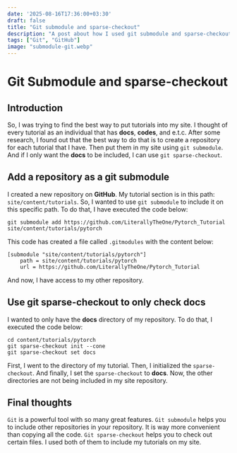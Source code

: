 ```yaml
---
date: '2025-08-16T17:36:00+03:30'
draft: false
title: "Git submodule and sparse-checkout"
description: "A post about how I used git submodule and sparse-checkout to add tutorials"
tags: ["Git", "GitHub"]
image: "submodule-git.webp"
---
```


# Git Submodule and sparse-checkout

## Introduction

So, I was trying to find the best way to put tutorials into my site.
I thought of every tutorial as an individual that has **docs**, **codes**, and e.t.c.
After some research, I found out that the best way to do that is to create a repository
for each tutorial that I have.
Then put them in my site using `git submodule`.
And if I only want the **docs** to be included, I can use `git sparse-checkout`.

## Add a repository as a git submodule

I created a new repository on **GitHub**.
My tutorial section is in this path: `site/content/tutorials`.
So, I wanted to use `git submodule` to include it on this specific path.
To do that, I have executed the code below:

```shell
git submodule add https://github.com/LiterallyTheOne/Pytorch_Tutorial site/content/tutorials/pytorch
```

This code has created a file called `.gitmodules` with the content below:

```text
[submodule "site/content/tutorials/pytorch"]
	path = site/content/tutorials/pytorch
	url = https://github.com/LiterallyTheOne/Pytorch_Tutorial
```

And now, I have access to my other repository.

## Use git sparse-checkout to only check docs

I wanted to only have the **docs** directory of my repository.
To do that, I executed the code below:

```shell
cd content/tutorials/pytorch
git sparse-checkout init --cone
git sparse-checkout set docs
```

First, I went to the directory of my tutorial.
Then, I initialized the `sparse-checkout`.
And finally, I set the `sparse-checkout` to **docs**.
Now, the other directories are not being included in my site repository.

## Final thoughts

`Git` is a powerful tool with so many great features.
`Git submodule` helps you to include other repositories in your repository.
It is way more convenient than copying all the code.
`Git sparse-checkout` helps you to check out certain files.
I used both of them to include my tutorials on my site.
